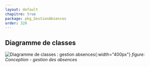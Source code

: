 ```yaml
---
layout: default
chapitre: true
package: pkg_GestionAbsences
order: 320
---
```




## Diagramme de classes

![Diagramme de classes : gestion absences](/gestion-personnels/diagrammes/pkg_GestionAbsences/diagramme_de_classe){:width="400px"}
*figure: Conception - gestion des absences*

